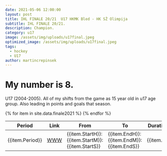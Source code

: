```yaml
---
date: 2021-05-06 12:00:00
layout: post
title: IHL FINALE 20/21  U17 HKMK Bled - HK SŽ Olimpija
subtitle: IHL FINALE 20/21.
description: Champion.
category: u17
image: /assets/img/uploads/u17final.jpeg
optimized_image: /assets/img/uploads/u17final.jpeg
tags:
  - hockey
  - U17
author: martincrepinsek
---
```

# My number is 8.
U17 (2004-2005). All of my shifts from the game as 15 year old in u17 age group. Also leading in points and goals that season.

<table>
  <thead>
    <tr>
      <th>Period</th>
      <th>Link</th>
      <th>From</th>
      <th>To</th>
      <th>Duration (s)</th>
      <th>Comment</th>
    </tr>
  </thead>
  <tbody>
  {% for item in site.data.finale2021 %}
    <tr>
      <td>{{item.Period}}</td>
      <td><a href="https://youtu.be/{{item.id}}?start={{item.Start}}&amp;end={{item.End}}">WWW</a></td>
      <td>{{item.StartH}}:{{item.StartM}}:{{item.StartS}}</td>
      <td>{{item.EndH}}:{{item.EndM}}:{{item.EndS}}</td>
      <td>{{item.Total}}</td>
      <td>{{item.Comment}}</td>
    </tr>
    {% endfor %}
  </tbody>
</table>

